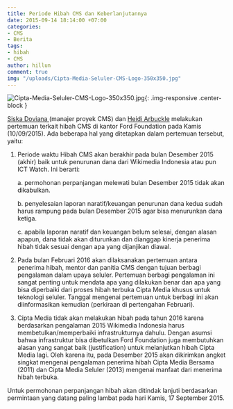 ```yaml
---
title: Periode Hibah CMS dan Keberlanjutannya
date: 2015-09-14 18:14:00 +07:00
categories:
- CMS
- Berita
tags:
- hibah
- CMS
author: hillun
comment: true
img: "/uploads/Cipta-Media-Seluler-CMS-Logo-350x350.jpg"
---
```


![Cipta-Media-Seluler-CMS-Logo-350x350.jpg](/uploads/Cipta-Media-Seluler-CMS-Logo-350x350.jpg){: .img-responsive .center-block }

[Siska Doviana ](http://ciptamedia.org/team/siska-doviana/)(manajer proyek CMS) dan [Heidi Arbuckle](http://ciptamedia.org/team/heidi-arbuckle/) melakukan pertemuan terkait hibah CMS di kantor Ford Foundation pada Kamis (10/09/2015). Ada beberapa hal yang ditetapkan dalam pertemuan tersebut, yaitu:

1. Periode waktu Hibah CMS akan berakhir pada bulan Desember 2015 (akhir) baik untuk penurunan dana dari Wikimedia Indonesia atau pun ICT Watch. Ini berarti:

   a. permohonan perpanjangan melewati bulan Desember 2015 tidak akan dikabulkan.

   b. penyelesaian laporan naratif/keuangan penurunan dana kedua sudah harus rampung pada bulan Desember 2015 agar bisa menurunkan dana ketiga.

   c. apabila laporan naratif dan keuangan belum selesai, dengan alasan apapun, dana tidak akan diturunkan dan dianggap kinerja penerima hibah tidak sesuai dengan apa yang dijanjikan diawal.

2. Pada bulan Februari 2016 akan dilaksanakan pertemuan antara penerima hibah, mentor dan panitia CMS dengan tujuan berbagi pengalaman dalam upaya seluler. Pertemuan berbagi pengalaman ini sangat penting untuk mendata apa yang dilakukan benar dan apa yang bisa diperbaiki dari proses hibah terbuka Cipta Media khusus untuk teknologi seluler. Tanggal mengenai pertemuan untuk berbagi ini akan diinformasikan kemudian (perkiraan di pertengahan Februari).

3. Cipta Media tidak akan melakukan hibah pada tahun 2016 karena berdasarkan pengalaman 2015 Wikimedia Indonesia harus membetulkan/memperbaiki infrastrukturnya dahulu. Dengan asumsi bahwa infrastruktur bisa dibetulkan Ford Foundation juga membutuhkan alasan yang sangat baik (justification) untuk melanjutkan hibah Cipta Media lagi. Oleh karena itu, pada Desember 2015 akan dikirimkan angket singkat mengenai pengalaman penerima hibah Cipta Media Bersama (2011) dan Cipta Media Seluler (2013) mengenai manfaat dari menerima hibah terbuka.

Untuk permohonan perpanjangan hibah akan ditindak lanjuti berdasarkan permintaan yang datang paling lambat pada hari Kamis, 17 September 2015.